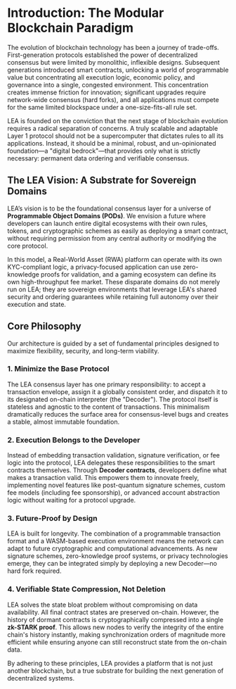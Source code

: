 # Introduction: The Modular Blockchain Paradigm

The evolution of blockchain technology has been a journey of trade-offs. First-generation protocols established the power of decentralized consensus but were limited by monolithic, inflexible designs. Subsequent generations introduced smart contracts, unlocking a world of programmable value but concentrating all execution logic, economic policy, and governance into a single, congested environment. This concentration creates immense friction for innovation; significant upgrades require network-wide consensus (hard forks), and all applications must compete for the same limited blockspace under a one-size-fits-all rule set.

LEA is founded on the conviction that the next stage of blockchain evolution requires a radical separation of concerns. A truly scalable and adaptable Layer 1 protocol should not be a supercomputer that dictates rules to all its applications. Instead, it should be a minimal, robust, and un-opinionated foundation—a "digital bedrock"—that provides only what is strictly necessary: permanent data ordering and verifiable consensus.

## The LEA Vision: A Substrate for Sovereign Domains

LEA’s vision is to be the foundational consensus layer for a universe of **Programmable Object Domains (PODs)**. We envision a future where developers can launch entire digital ecosystems with their own rules, tokens, and cryptographic schemes as easily as deploying a smart contract, without requiring permission from any central authority or modifying the core protocol.

In this model, a Real-World Asset (RWA) platform can operate with its own KYC-compliant logic, a privacy-focused application can use zero-knowledge proofs for validation, and a gaming ecosystem can define its own high-throughput fee market. These disparate domains do not merely run on LEA; they are sovereign environments that leverage LEA's shared security and ordering guarantees while retaining full autonomy over their execution and state.

## Core Philosophy

Our architecture is guided by a set of fundamental principles designed to maximize flexibility, security, and long-term viability.

### 1. Minimize the Base Protocol
The LEA consensus layer has one primary responsibility: to accept a transaction envelope, assign it a globally consistent order, and dispatch it to its designated on-chain interpreter (the "Decoder"). The protocol itself is stateless and agnostic to the content of transactions. This minimalism dramatically reduces the surface area for consensus-level bugs and creates a stable, almost immutable foundation.

### 2. Execution Belongs to the Developer
Instead of embedding transaction validation, signature verification, or fee logic into the protocol, LEA delegates these responsibilities to the smart contracts themselves. Through **Decoder contracts**, developers define what makes a transaction valid. This empowers them to innovate freely, implementing novel features like post-quantum signature schemes, custom fee models (including fee sponsorship), or advanced account abstraction logic without waiting for a protocol upgrade.

### 3. Future-Proof by Design
LEA is built for longevity. The combination of a programmable transaction format and a WASM-based execution environment means the network can adapt to future cryptographic and computational advancements. As new signature schemes, zero-knowledge proof systems, or privacy technologies emerge, they can be integrated simply by deploying a new Decoder—no hard fork required.

### 4. Verifiable State Compression, Not Deletion
LEA solves the state bloat problem without compromising on data availability. All final contract states are preserved on-chain. However, the history of dormant contracts is cryptographically compressed into a single **zk-STARK proof**. This allows new nodes to verify the integrity of the entire chain's history instantly, making synchronization orders of magnitude more efficient while ensuring anyone can still reconstruct state from the on-chain data.

By adhering to these principles, LEA provides a platform that is not just another blockchain, but a true substrate for building the next generation of decentralized systems.
